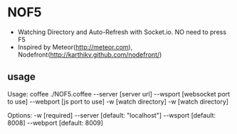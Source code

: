 NOF5
====
* Watching Directory and Auto-Refresh with Socket.io. NO need to press F5
* Inspired by Meteor(http://meteor.com), Nodefront(http://karthikv.github.com/nodefront/)

usage
-----
Usage: coffee ./NOF5.coffee --server [server url] --wsport [websocket port to use] --webport [js port to use] -w [watch directory] -w [watch directory]


Options:
  -w         [required]
  --server   [default: "localhost"]
  --wsport   [default: 8008]
  --webport  [default: 8009]

